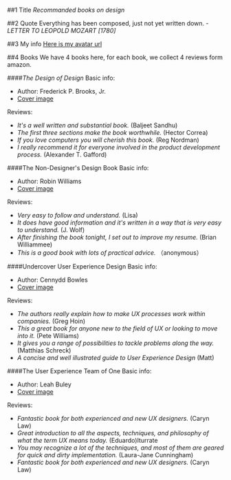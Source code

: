 ##1 Title
_Recommanded books on design_

##2 Quote
Everything has been composed, just not yet written down. - _LETTER TO LEOPOLD MOZART [1780]_

##3 My info
[Here is my avatar url](http://www.gravatar.com/avatar/1380392c951c5d3edc96146b1d5b877b.png)

##4 Books
We have 4 books here, for each book, we collect 4 reviews form amazon.

####_The Design of Design_
Basic info: 

- Author: Frederick P. Brooks, Jr. 
- [Cover image](content/b-the-design-of-design.jpg)

Reviews:

- _It's a well written and substantial book._ (Baljeet Sandhu)
- _The first three sections make the book worthwhile._ (Hector Correa)
- _If you love computers you will cherish this book._ (Reg Nordman)
- _I really recommend it for everyone involved in the product development process._ (Alexander T. Gafford)

####The Non-Designer's Design Book
Basic info:

- Author: Robin Williams
- [Cover image](content/b-the-non-designer-design-book.jpeg)

Reviews:

- _Very easy to follow and understand._ (Lisa)
- _It does have good information and it's written in a way that is very easy to understand._ (J. Wolf)
- _After finishing the book tonight, I set out to improve my resume._ (Brian Williammee)
- _This is a good book with lots of practical advice._ （anonymous）

####Undercover User Experience Design
Basic info:

- Author: Cennydd Bowles
- [Cover image](content/b-undercover-ux-design.jpg)

Reviews:

- _The authors really explain how to make UX processes work within companies._ (Greg Hoin)
- _This a great book for anyone new to the field of UX or looking to move into it._ (Pete Williams)
- _It gives you a range of possibilities to tackle problems along the way._ (Matthias Schreck)
- _A concise and well illustrated guide to User Experience Design_ (Matt)


####The User Experience Team of One
Basic info:

- Author: Leah Buley
- [Cover image](content/b-ux-team-of-one.jpg)

Reviews:

- _Fantastic book for both experienced and new UX designers._ (Caryn Law)
- _Great introduction to all the aspects, techniques, and philosophy of what the term UX means today._ (Eduardo)Iturrate
- _You may recognize a lot of the techniques, and most of them are geared for quick and dirty implementation._ (Laura-Jane Cunningham)
- _Fantastic book for both experienced and new UX designers._ (Caryn Law)
